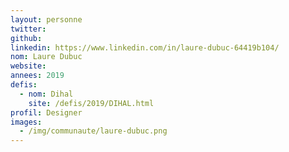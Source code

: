 ```yaml
---
layout: personne
twitter:
github:
linkedin: https://www.linkedin.com/in/laure-dubuc-64419b104/
nom: Laure Dubuc
website:
annees: 2019
defis:
  - nom: Dihal
    site: /defis/2019/DIHAL.html
profil: Designer
images:
  - /img/communaute/laure-dubuc.png
---
```

